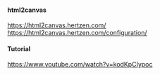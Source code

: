 #### html2canvas
https://html2canvas.hertzen.com/
https://html2canvas.hertzen.com/configuration/

#### Tutorial
https://www.youtube.com/watch?v=kodKpCIypoc